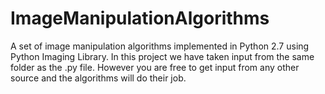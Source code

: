 # ImageManipulationAlgorithms
A set of image manipulation algorithms implemented in Python 2.7 using Python Imaging Library.
In this project we have taken input from the same folder as the .py file.
However you are free to get input from any other source and the algorithms will do their job.
